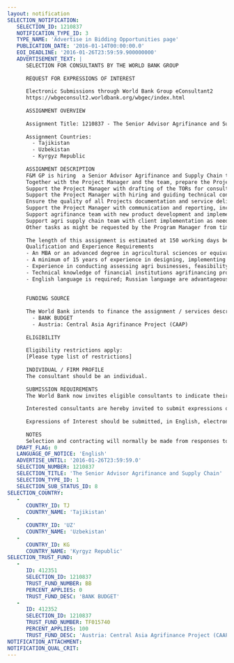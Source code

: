 ```yaml
---
layout: notification
SELECTION_NOTIFICATION: 
   SELECTION_ID: 1210837
   NOTIFICATION_TYPE_ID: 3
   TYPE_NAME: 'Advertise in Bidding Opportunities page'
   PUBLICATION_DATE: '2016-01-14T00:00:00.0'
   EOI_DEADLINE: '2016-01-26T23:59:59.900000000'
   ADVERTISEMENT_TEXT: |
      SELECTION FOR CONSULTANTS BY THE WORLD BANK GROUP
      
      REQUEST FOR EXPRESSIONS OF INTEREST
      
      Electronic Submissions through World Bank Group eConsultant2
      https://wbgeconsult2.worldbank.org/wbgec/index.html
      
      ASSIGNMENT OVERVIEW
      
      Assignment Title: 1210837 - The Senior Advisor Agrifinance and Supply Chain
      
      Assignment Countries:
        - Tajikistan
        - Uzbekistan
        - Kyrgyz Republic
      
      ASSIGNMENT DESCRIPTION
      F&M GP is hiring  a Senior Advisor Agrifinance and Supply Chain to support the Program Manager and the Project Manager with operational matters, with the focus on overall implementation planning, quality control, communications and donor reporting, new product development. The Consultant will be expected to carry out the following activities on recurring and/or as required in all 3 Project countries based on the Projects needs:
      Together with the Project Manager and the team, prepare the Projects annual, quarterly and monthly work plans (the Project Manager will be responsible for the implementation); 
      Support the Project Manager with drafting of the TORs for consultants and service providers as required by the Project; 
      Support the Project Manager with hiring and guiding technical consultants and on the quality control of the consultants work and services provided to the clients;
      Ensure the quality of all Projects documentation and service delivery, including client proposals, service agreements, reports, training materials and manuals, etc. 
      Support the Project Manager with communication and reporting, including content for a website (if relevant), lessons learnt, donor proposals and reporting /presentations and other materials needed for internal and external communications about the Project progress, achievements and results;
      Support agrifinance team with new product development and implementation, including technical coaching to staff, client presentations etc.
      Support agri supply chain team with client implementation as needed;
      Other tasks as might be requested by the Program Manager from time to time
      
      The length of this assignment is estimated at 150 working days between February 1, 2016 and December 31, 2016.
      Qualification and Experience Requirements
      -	An MBA or an advanced degree in agricultural sciences or equivalent practical experience in agricultural and financial sectors;
      -	A minimum of 15 years of experience in designing, implementing and managing donor funded or similar projects in low income /developing countries;
      -	Experience in conducting assessing agri businesses, feasibility studies, designing large agri sector programs and preparing implementation plans for such programs;
      -	Technical knowledge of financial institutions agrifinancing products and experience in designing financial solutions for agribusinesses;
      -	English language is required; Russian language are advantageous.
      
      
      FUNDING SOURCE
      
      The World Bank intends to finance the assignment / services described below under the following trust fund(s):
        - BANK BUDGET
        - Austria: Central Asia Agrifinance Project (CAAP)
      
      ELIGIBILITY
      
      Eligibility restrictions apply:
      [Please type list of restrictions]
      
      INDIVIDUAL / FIRM PROFILE
      The consultant should be an individual. 
      
      SUBMISSION REQUIREMENTS
      The World Bank now invites eligible consultants to indicate their interest in providing the services.  Interested consultants must provide information indicating that they are qualified to perform the services (brochures, description of similar assignments, experience in similar conditions, availability of appropriate skills among staff, etc.).  Please note that the total size of all attachments should be less than 5MB.  
      
      Interested consultants are hereby invited to submit expressions of interest.
      
      Expressions of Interest should be submitted, in English, electronically through World Bank Group eConsultant2 (https://wbgeconsult2.worldbank.org/wbgec/index.html)
      
      NOTES
      Selection and contracting will normally be made from responses to this notification.  The consultant will be selected from a shortlist, subject to availability of funding.
   DRAFT_FLAG: 0
   LANGUAGE_OF_NOTICE: 'English'
   ADVERTISE_UNTIL: '2016-01-26T23:59:59.0'
   SELECTION_NUMBER: 1210837
   SELECTION_TITLE: 'The Senior Advisor Agrifinance and Supply Chain'
   SELECTION_TYPE_ID: 1
   SELECTION_SUB_STATUS_ID: 8
SELECTION_COUNTRY: 
   - 
      COUNTRY_ID: TJ
      COUNTRY_NAME: 'Tajikistan'
   - 
      COUNTRY_ID: 'UZ'
      COUNTRY_NAME: 'Uzbekistan'
   - 
      COUNTRY_ID: KG
      COUNTRY_NAME: 'Kyrgyz Republic'
SELECTION_TRUST_FUND: 
   - 
      ID: 412351
      SELECTION_ID: 1210837
      TRUST_FUND_NUMBER: BB
      PERCENT_APPLIES: 0
      TRUST_FUND_DESC: 'BANK BUDGET'
   - 
      ID: 412352
      SELECTION_ID: 1210837
      TRUST_FUND_NUMBER: TF015740
      PERCENT_APPLIES: 100
      TRUST_FUND_DESC: 'Austria: Central Asia Agrifinance Project (CAAP)'
NOTIFICATION_ATTACHMENT: 
NOTIFICATION_QUAL_CRIT: 
---
```

